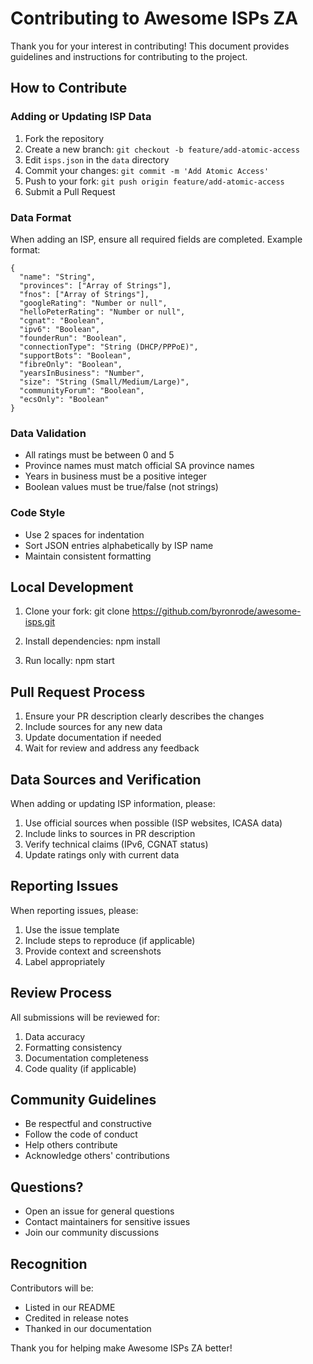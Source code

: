 # Contributing to Awesome ISPs ZA

Thank you for your interest in contributing! This document provides guidelines and instructions for contributing to the project.

## How to Contribute

### Adding or Updating ISP Data

1. Fork the repository
2. Create a new branch: `git checkout -b feature/add-atomic-access`
3. Edit `isps.json` in the `data` directory
4. Commit your changes: `git commit -m 'Add Atomic Access'`
5. Push to your fork: `git push origin feature/add-atomic-access`
6. Submit a Pull Request

### Data Format

When adding an ISP, ensure all required fields are completed. Example format:

```
{
  "name": "String",
  "provinces": ["Array of Strings"],
  "fnos": ["Array of Strings"],
  "googleRating": "Number or null",
  "helloPeterRating": "Number or null",
  "cgnat": "Boolean",
  "ipv6": "Boolean",
  "founderRun": "Boolean",
  "connectionType": "String (DHCP/PPPoE)",
  "supportBots": "Boolean",
  "fibreOnly": "Boolean",
  "yearsInBusiness": "Number",
  "size": "String (Small/Medium/Large)",
  "communityForum": "Boolean",
  "ecsOnly": "Boolean"
}
```

### Data Validation

- All ratings must be between 0 and 5
- Province names must match official SA province names
- Years in business must be a positive integer
- Boolean values must be true/false (not strings)

### Code Style

- Use 2 spaces for indentation
- Sort JSON entries alphabetically by ISP name
- Maintain consistent formatting

## Local Development

1. Clone your fork:
   git clone https://github.com/byronrode/awesome-isps.git

2. Install dependencies:
   npm install

3. Run locally:
   npm start

## Pull Request Process

1. Ensure your PR description clearly describes the changes
2. Include sources for any new data
3. Update documentation if needed
4. Wait for review and address any feedback

## Data Sources and Verification

When adding or updating ISP information, please:

1. Use official sources when possible (ISP websites, ICASA data)
2. Include links to sources in PR description
3. Verify technical claims (IPv6, CGNAT status)
4. Update ratings only with current data

## Reporting Issues

When reporting issues, please:

1. Use the issue template
2. Include steps to reproduce (if applicable)
3. Provide context and screenshots
4. Label appropriately

## Review Process

All submissions will be reviewed for:

1. Data accuracy
2. Formatting consistency
3. Documentation completeness
4. Code quality (if applicable)

## Community Guidelines

- Be respectful and constructive
- Follow the code of conduct
- Help others contribute
- Acknowledge others' contributions

## Questions?

- Open an issue for general questions
- Contact maintainers for sensitive issues
- Join our community discussions

## Recognition

Contributors will be:

- Listed in our README
- Credited in release notes
- Thanked in our documentation

Thank you for helping make Awesome ISPs ZA better!
